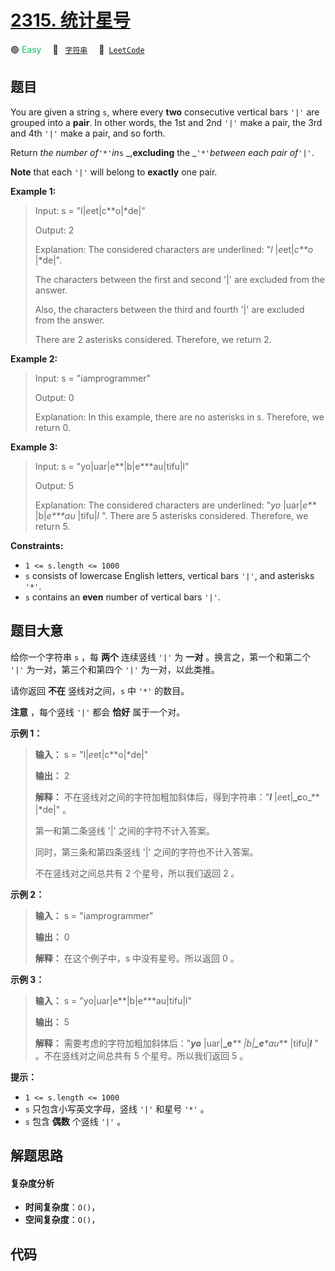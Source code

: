 # [2315. 统计星号](https://leetcode.com/problems/count-asterisks)

🟢 <font color=#15bd66>Easy</font>&emsp; 🔖&ensp; [`字符串`](/tag/string.md)&emsp; 🔗&ensp;[`LeetCode`](https://leetcode.com/problems/count-asterisks)

## 题目

You are given a string `s`, where every **two** consecutive vertical bars
`'|'` are grouped into a **pair**. In other words, the 1st and 2nd `'|'` make
a pair, the 3rd and 4th `'|'` make a pair, and so forth.

Return _the number of_`'*'`_in_`s` _,**excluding** the _`'*'`_between each
pair of_`'|'`.

**Note** that each `'|'` will belong to **exactly** one pair.



**Example 1:**

> Input: s = "l|*e*et|c**o|*de|"
> 
> Output: 2
> 
> Explanation: The considered characters are underlined: "_l_ |*e*et|_c**o_ |*de|".
> 
> The characters between the first and second '|' are excluded from the answer.
> 
> Also, the characters between the third and fourth '|' are excluded from the answer.
> 
> There are 2 asterisks considered. Therefore, we return 2.

**Example 2:**

> Input: s = "iamprogrammer"
> 
> Output: 0
> 
> Explanation: In this example, there are no asterisks in s. Therefore, we return 0.

**Example 3:**

> Input: s = "yo|uar|e**|b|e***au|tifu|l"
> 
> Output: 5
> 
> Explanation: The considered characters are underlined: "_yo_ |uar|_e**_ |b|_e***au_ |tifu|_l_ ". There are 5 asterisks considered. Therefore, we return 5.



**Constraints:**

  * `1 <= s.length <= 1000`
  * `s` consists of lowercase English letters, vertical bars `'|'`, and asterisks `'*'`.
  * `s` contains an **even** number of vertical bars `'|'`.


## 题目大意

给你一个字符串 `s` ，每 **两个**  连续竖线 `'|'` 为 **一对**  。换言之，第一个和第二个 `'|'` 为一对，第三个和第四个
`'|'` 为一对，以此类推。

请你返回 **不在** 竖线对之间，`s` 中 `'*'` 的数目。

**注意** ，每个竖线 `'|'` 都会 **恰好**  属于一个对。



**示例 1：**

> 
> 
> 
> 
> 
> **输入：** s = "l|*e*et|c**o|*de|"
> 
> **输出：** 2
> 
> **解释：** 不在竖线对之间的字符加粗加斜体后，得到字符串："**_l_** |*e*et|**_c**o_** |*de|" 。
> 
> 第一和第二条竖线 '|' 之间的字符不计入答案。
> 
> 同时，第三条和第四条竖线 '|' 之间的字符也不计入答案。
> 
> 不在竖线对之间总共有 2 个星号，所以我们返回 2 。

**示例 2：**

> 
> 
> 
> 
> 
> **输入：** s = "iamprogrammer"
> 
> **输出：** 0
> 
> **解释：** 在这个例子中，s 中没有星号。所以返回 0 。
> 
> 

**示例 3：**

> 
> 
> 
> 
> 
> **输入：** s = "yo|uar|e**|b|e***au|tifu|l"
> 
> **输出：** 5
> 
> **解释：** 需要考虑的字符加粗加斜体后："**_yo_** |uar|**_e**_** |b|**_e***au_** |tifu|**_l_** " 。不在竖线对之间总共有 5 个星号。所以我们返回 5 。



**提示：**

  * `1 <= s.length <= 1000`
  * `s` 只包含小写英文字母，竖线 `'|'` 和星号 `'*'` 。
  * `s` 包含 **偶数**  个竖线 `'|'` 。


## 解题思路

#### 复杂度分析

- **时间复杂度**：`O()`，
- **空间复杂度**：`O()`，

## 代码

```javascript

```